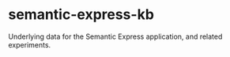 # semantic-express-kb
Underlying data for the Semantic Express application, and related experiments.
